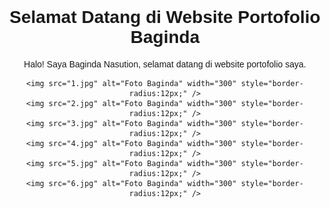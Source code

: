 <!DOCTYPE html>
<html lang="id">
  <head>
    <meta charset="UTF-8">
    <meta name="viewport" content="width=device-width, initial-scale=1.0">
    <title>Portofolio Baginda</title>
  </head>
  <body style="font-family:sans-serif; padding:40px; text-align:center;">
    <h1>Selamat Datang di Website Portofolio Baginda</h1>
    <p>Halo! Saya Baginda  Nasution, selamat datang di website portofolio saya.</p>

    <img src="1.jpg" alt="Foto Baginda" width="300" style="border-radius:12px;" />
    <img src="2.jpg" alt="Foto Baginda" width="300" style="border-radius:12px;" />
    <img src="3.jpg" alt="Foto Baginda" width="300" style="border-radius:12px;" />
    <img src="4.jpg" alt="Foto Baginda" width="300" style="border-radius:12px;" />
    <img src="5.jpg" alt="Foto Baginda" width="300" style="border-radius:12px;" />
    <img src="6.jpg" alt="Foto Baginda" width="300" style="border-radius:12px;" />
  </body>
</html>
